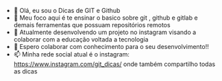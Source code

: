 - 👋 Olá, eu sou o Dicas de GIT e Github
- 👀 Meu foco aqui é te ensinar o basico sobre git , github e gitlab e demais ferramentas que possuam repositórios remotos
- 🌱 Atualmente desenvolvendo um projeto no instagram visando a colaborar com a educação voltada a tecnologia
- 💞️ Espero colaborar com conhecimento para o seu desenvolvimento!!
- 📫 Minha rede social atual é o instagram: https://www.instagram.com/git_dicas/ onde também compartilho todas as dicas


<!---
gitdicas/gitdicas is a ✨ special ✨ repository because its `README.md` (this file) appears on your GitHub profile.
You can click the Preview link to take a look at your changes.
--->

